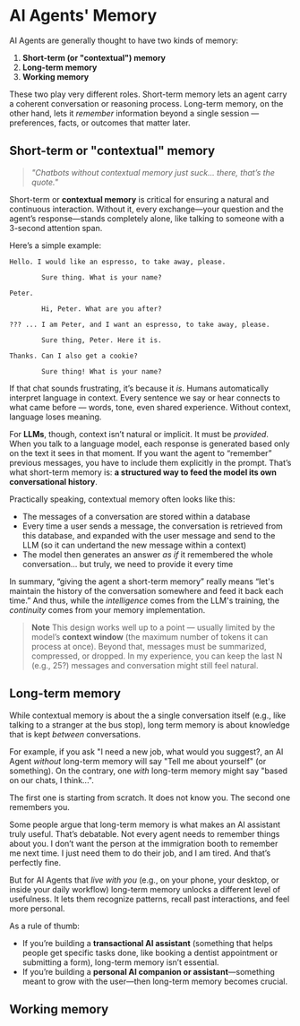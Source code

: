 # AI Agents' Memory

AI Agents are generally thought to have two kinds of memory:

1. **Short-term (or "contextual") memory**
2. **Long-term memory**
3. **Working memory**


These two play very different roles. Short-term memory lets an agent carry a coherent conversation or reasoning process. Long-term memory, on the other hand, lets it *remember* information beyond a single session — preferences, facts, or outcomes that matter later.



## Short-term or "contextual" memory

> *"Chatbots without contextual memory just suck... there, that’s the quote."*

Short-term or **contextual memory** is critical for ensuring a natural and continuous interaction. Without it, every exchange—your question and the agent’s response—stands completely alone, like talking to someone with a 3-second attention span.

Here’s a simple example:

```
Hello. I would like an espresso, to take away, please.

        Sure thing. What is your name?

Peter.

        Hi, Peter. What are you after?

??? ... I am Peter, and I want an espresso, to take away, please.

        Sure thing, Peter. Here it is.

Thanks. Can I also get a cookie?

        Sure thing! What is your name?
```

If that chat sounds frustrating, it’s because it *is*. Humans automatically interpret language in context. Every sentence we say or hear connects to what came before — words, tone, even shared experience. Without context, language loses meaning.

For **LLMs**, though, context isn’t natural or implicit. It must be *provided*. When you talk to a language model, each response is generated based only on the text it sees in that moment. If you want the agent to “remember” previous messages, you have to include them explicitly in the prompt. That’s what short-term memory is: **a structured way to feed the model its own conversational history**.

Practically speaking, contextual memory often looks like this:

* The messages of a conversation are stored within a database
* Every time a user sends a message, the conversation is retrieved from this database, and expanded with the user message and send to the LLM (so it can undertand the new message within a context)
* The model then generates an answer *as if* it remembered the whole conversation... but truly, we need to provide it every time

In summary, “giving the agent a short-term memory” really means “let's maintain the history of the conversation somewhere and feed it back each time.” And thus, while the *intelligence* comes from the LLM's training, the *continuity* comes from your memory implementation.


> **Note** This design works well up to a point — usually limited by the model’s **context window** (the maximum number of tokens it can process at once). Beyond that, messages must be summarized, compressed, or dropped. In my experience, you can keep the last N (e.g., 25?) messages and conversation might still feel natural.


## Long-term memory

While contextual memory is about the a single conversation itself (e.g., like talking to a stranger at the bus stop), long term memory is about knowledge that is kept *between* conversations.

For example, if you ask "I need a new job, what would you suggest?, an AI Agent *without* long-term memory will say "Tell me about yourself" (or something). On the contrary, one *with* long-term memory might say "based on our chats, I think...". 

The first one is starting from scratch. It does not know you. The second one remembers you.

Some people argue that long-term memory is what makes an AI assistant truly useful. That’s debatable. Not every agent needs to remember things about you. I don’t want the person at the immigration booth to remember me next time. I just need them to do their job, and I am tired. And that’s perfectly fine.

But for AI Agents that *live with you* (e.g., on your phone, your desktop, or inside your daily workflow) long-term memory unlocks a different level of usefulness. It lets them recognize patterns, recall past interactions, and feel more personal.

As a rule of thumb:

* If you’re building a **transactional AI assistant** (something that helps people get specific tasks done, like booking a dentist appointment or submitting a form), long-term memory isn’t essential.
* If you’re building a **personal AI companion or assistant**—something meant to grow with the user—then long-term memory becomes crucial.

## Working memory

